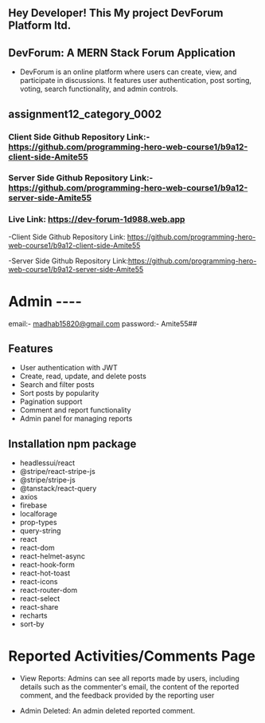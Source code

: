 ## Hey Developer! This My project DevForum Platform ltd.

## DevForum: A MERN Stack Forum Application

- DevForum is an online platform where users can create, view, and participate in discussions. It features user authentication, post sorting, voting, search functionality, and admin controls.


## assignment12_category_0002
### Client Side Github Repository Link:- https://github.com/programming-hero-web-course1/b9a12-client-side-Amite55
### Server Side Github Repository Link:- https://github.com/programming-hero-web-course1/b9a12-server-side-Amite55

### Live Link:  https://dev-forum-1d988.web.app

-Client Side Github Repository Link: https://github.com/programming-hero-web-course1/b9a12-client-side-Amite55

-Server Side Github Repository Link:https://github.com/programming-hero-web-course1/b9a12-server-side-Amite55

# Admin ----
email:- madhab15820@gmail.com
password:- Amite55##


## Features
- User authentication with JWT
- Create, read, update, and delete posts
- Search and filter posts
- Sort posts by popularity
- Pagination support
- Comment and report functionality
- Admin panel for managing reports


## Installation npm package 
- headlessui/react
- @stripe/react-stripe-js
- @stripe/stripe-js
- @tanstack/react-query
- axios
- firebase
- localforage
- prop-types
- query-string
- react
- react-dom
- react-helmet-async
- react-hook-form
- react-hot-toast
- react-icons
- react-router-dom
- react-select
- react-share
- recharts
- sort-by


# Reported Activities/Comments Page

- View Reports: Admins can see all reports made by users, including details such as the commenter's email, the content of the reported comment, and the feedback provided by the reporting user

- Admin Deleted: An admin deleted reported comment.